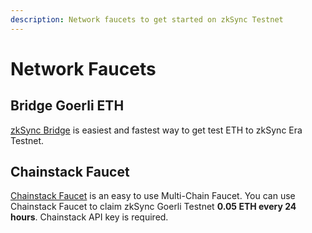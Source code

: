 ```yaml
---
description: Network faucets to get started on zkSync Testnet
---
```


# Network Faucets

## Bridge Goerli ETH&#x20;

[zkSync Bridge](https://portal.zksync.io/bridge/?network=era-goerli) is easiest and fastest way to get test ETH to zkSync Era Testnet.&#x20;

## Chainstack Faucet

[Chainstack Faucet](https://faucet.chainstack.com/zksync-testnet-faucet) is an easy to use Multi-Chain Faucet. You can use Chainstack Faucet to claim zkSync Goerli Testnet **0.05 ETH every 24 hours**. Chainstack API key is required.&#x20;
